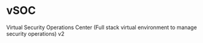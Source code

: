 # vSOC
Virtual Security Operations Center (Full stack virtual environment to manage security operations) v2
